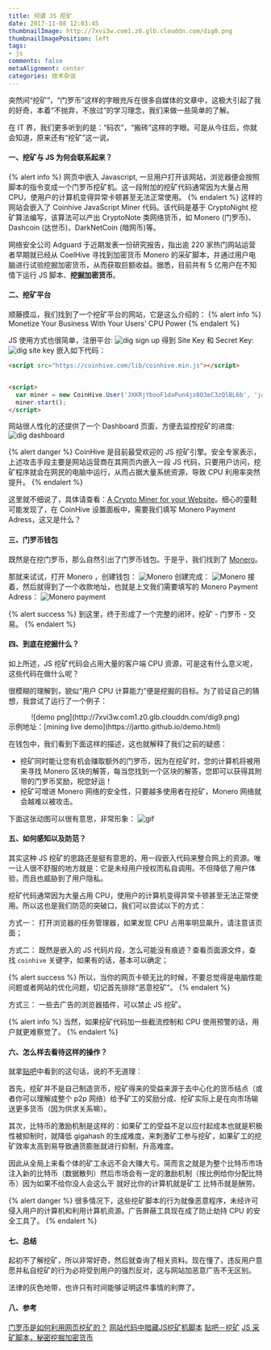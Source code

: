 ```yaml
---
title: 何谓 JS 挖矿
date: 2017-11-08 12:03:45
thumbnailImage: http://7xvi3w.com1.z0.glb.clouddn.com/dig0.png
thumbnailImagePosition: left
tags: 
- js
comments: false
metaAlignment: center
categories: 技术杂谈
---
```

突然间“挖矿”，“门罗币”这样的字眼充斥在很多自媒体的文章中，这极大引起了我的好奇，本着“不抛弃，不放过”的学习理念，我们来做一些简单的了解。
<!-- more -->
在 IT 界，我们更多听到的是：“码农”，“搬砖”这样的字眼。可是从今往后，你就会知道，原来还有“挖矿”这一说。

#### 一、挖矿与 JS 为何会联系起来？
{% alert info %}
网页中嵌入 Javascript, 一旦用户打开该网站，浏览器便会按照脚本的指令变成一个门罗币挖矿机。这一段附加的挖矿代码通常因为大量占用 CPU，使用户的计算机变得异常卡顿甚至无法正常使用。
{% endalert %}
这样的网站会嵌入了 Coinhive JavaScript Miner 代码。该代码是基于 CryptoNight 挖矿算法编写，该算法可以产出 CryptoNote 类网络货币，如 Monero (门罗币)、Dashcoin (达世币)，DarkNetCoin (暗网币)等。

网络安全公司 Adguard 于近期发表一份研究报告，指出逾 220 家热门网站运营者早期就已经从 CoelHive 寻找到加密货币 Monero 的采矿脚本，并通过用户电脑进行试验挖掘加密货币，从而获取巨额收益。据悉，目前共有 5 亿用户在不知情下运行 JS 脚本、**挖掘加密货币**。

#### 二、挖矿平台
顺藤摸瓜，我们找到了一个挖矿平台的网站，它是这么介绍的：
{% alert info %}
Monetize Your Business With Your Users' CPU Power
{% endalert %}

JS 使用方式也很简单，注册平台:
![dig sign up](http://7xvi3w.com1.z0.glb.clouddn.com/dig4.png-blog)
得到 Site Key 和 Secret Key:
![dig site key](http://7xvi3w.com1.z0.glb.clouddn.com/dig2.png-blog)
嵌入如下代码：
```html
<script src="https://coinhive.com/lib/coinhive.min.js"></script>


<script>
  var miner = new CoinHive.User('JXKRjYbooF1daPun4jz8O3eC3zQlBL6b', 'jartto');
  miner.start();
</script>
```
网站很人性化的还提供了一个 Dashboard 页面，方便去监控挖矿的进度:
![dig dashboard](http://7xvi3w.com1.z0.glb.clouddn.com/dig3.png-blog)

{% alert danger %}
CoinHive 是目前最受欢迎的 JS 挖矿引擎。安全专家表示，上述攻击手段主要是网站运营商在其网页内嵌入一段 JS 代码，只要用户访问，挖矿程序就会在网民的电脑中运行，从而占据大量系统资源，导致 CPU 利用率突然提升。
{% endalert %}

这里就不细说了，具体请查看：[A Crypto Miner for your Website](https://coinhive.com)。细心的童鞋可能发现了，在 CoinHive 设置面板中，需要我们填写 Monero Payment Adress，这又是什么？

#### 三、门罗币钱包
既然是在挖门罗币，那么自然引出了门罗币钱包。于是乎，我们找到了 [Monero](https://getmonero.org/downloads/)。

那就来试试，打开 Monero ，创建钱包：
![Monero](http://7xvi3w.com1.z0.glb.clouddn.com/dig5.png-blog)
创建完成：
![Monero](http://7xvi3w.com1.z0.glb.clouddn.com/dig6.png-blog)
接着，然后就得到了一个收款地址，也就是上文我们需要填写的 Monero Payment Adress：
![Monero payment](http://7xvi3w.com1.z0.glb.clouddn.com/dig7.png-blog)

{% alert success %}
到这里，终于形成了一个完整的闭环，挖矿 - 门罗币 - 交易。
{% endalert %}

#### 四、到底在挖掘什么？
如上所述，JS 挖矿代码会占用大量的客户端 CPU 资源，可是这有什么意义呢，这些代码在做什么呢？

很模糊的理解到，貌似“用户 CPU 计算能力”便是挖掘的目标。为了验证自己的猜想，我尝试了运行了一个例子：
<center>![demo png](http://7xvi3w.com1.z0.glb.clouddn.com/dig9.png)</center>
示例地址：[mining live demo](https://jartto.github.io/demo.html)

在钱包中，我们看到下面这样的描述，这也就解释了我们之前的疑惑：
- 挖矿同时能让您有机会赚取额外的门罗币，因为在挖矿时，您的计算机将被用来寻找 Monero 区块的解答，每当您找到一个区块的解答，您即可以获得其附带的门罗币奖励，祝您好运！
- 挖矿可增进 Monero 网络的安全性，只要越多使用者在挖矿，Monero 网络就会越难以被攻击。

下面这张动图可以很有意思，非常形象：
![gif](http://7xvi3w.com1.z0.glb.clouddn.com/dig8.gif-blog)

#### 五、如何感知以及防范？
其实这种 JS 挖矿的思路还是挺有意思的，用一段嵌入代码来整合网上的资源。唯一让人很不舒服的地方就是：它是未经用户授权而私自调用。不但降低了用户体验，而且也威胁到了用户隐私。

挖矿代码通常因为大量占用 CPU，使用户的计算机变得异常卡顿甚至无法正常使用。所以这也是我们防范的突破口，我们可以尝试以下的方式：

方式一：
打开浏览器的任务管理器，如果发现 CPU 占用率明显飙升，请注意该页面；

方式二：
既然是嵌入的 JS 代码片段，怎么可能没有痕迹？查看页面源文件，查找 `coinhive` 关键字，如果有的话，基本可以确定；

{% alert success %}
所以，当你的网页卡顿无比的时候，不要总觉得是电脑性能问题或者网站的优化问题，切记首先排除“恶意挖矿”。
{% endalert %}

方式三：
一些去广告的浏览器插件，可以禁止 JS 挖矿。

{% alert info %}
当然，如果挖矿代码加一些截流控制和 CPU 使用预警的话，用户就更难察觉了。
{% endalert %}

#### 六、怎么样去看待这样的操作？
就拿[贴吧](http://tieba.baidu.com/p/2404500396)中看到的这句话，说的不无道理：

首先，挖矿并不是自己制造货币，挖矿得来的受益来源于去中心化的货币结点（或者你可以理解成整个 p2p 网络）给予矿工的奖励分成、挖矿实际上是在向市场输送更多货币（因为供求关系嘛）。

其次，比特币的激励机制是这样的：如果矿工的受益不足以应付起成本也就是积极性被抑制时，就降低 gigahash 的生成难度，来刺激矿工参与挖矿，如果矿工的挖矿效率太高到易导致通货膨胀就进行抑制，升高难度。

因此从全局上来看个体的矿工永远不会大赚大亏。简而言之就是为整个比特币市场注入新的比特币（数据散列）然后市场会有一定的激励机制（按比例给你分配比特币）因为如果不给你没人会这么干 就好比你的计算机就是矿工 比特币就是酬劳。

{% alert danger %}
很多情况下，这些挖矿脚本的行为就像恶意程序，未经许可侵入用户的计算机和利用计算机资源。广告屏蔽工具现在成了防止劫持 CPU 的安全工具了。
{% endalert %}

#### 七、总结
起初不了解挖矿，所以非常好奇，然后就查询了相关资料。现在懂了，违反用户意愿并私自挖矿的行为必将受到用户的强烈反对，这与网站加恶意广告不无区别。

法律的灰色地带，也许只有时间能够证明这件事情的利弊了。

#### 八、参考
[门罗币是如何利用网页挖矿的？](http://liujinkai.com/2017/10/28/js-miner/?hmsr=toutiao.io&utm_medium=toutiao.io&utm_source=toutiao.io)
[网站代码中暗藏JS挖矿机脚本](http://www.freebuf.com/articles/web/149107.html)
[贴吧－挖矿](http://tieba.baidu.com/p/2404500396)
[JS 采矿脚本，秘密挖掘加密货币](http://www.safedog.cn/news.html?id=2240)

